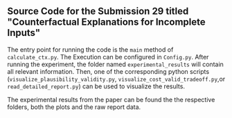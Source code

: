 ## Source Code for the Submission 29 titled "Counterfactual Explanations for Incomplete Inputs"

The entry point for running the code is the ```main``` method of ```calculate_ctx.py```. The Execution can be configured in ```Config.py```.
After running the experiment, the folder named ```experimental_results``` will contain all relevant information. Then, one of the corresponding python scripts (```visualize_plausibility_validity.py```, ```visualize_cost_valid_tradeoff.py```,or ```read_detailed_report.py```) can be used to visualize the results.

The experimental results from the paper can be found the the respective folders, both the plots and the raw report data.

